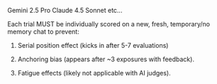 Gemini 2.5 Pro
Claude 4.5 Sonnet
etc...

Each trial MUST be individually scored on a new, fresh, temporary/no memory chat to prevent:

1. Serial position effect (kicks in after 5-7 evaluations)

2. Anchoring bias (appears after ~3 exposures with feedback).

3. Fatigue effects (likely not applicable with AI judges).
